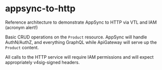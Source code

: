 # appsync-to-http

Reference architecture to demonstrate AppSync to HTTP via VTL and IAM (acronym alert!)

Basic CRUD operations on the `Product` resource. AppSync will handle AuthN/AuthZ, and everything GraphQL while ApiGateway will serve up the `Product` content.

All calls to the HTTP service will require IAM permissions and will expect appropriately v4sig-signed headers.

